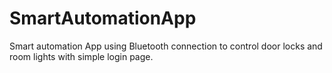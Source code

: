 # SmartAutomationApp
Smart automation App using Bluetooth connection to control door locks and room lights with simple login page.

